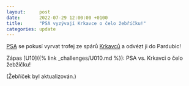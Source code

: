 ```yaml
---
layout:     post
date:       2022-07-29 12:00:00 +0100
title:      "PSA vyzývají Krkavce o čelo žebříčku!"
categories: update
---
```


[PSA](https://www.facebook.com/PSASERM) se pokusí vyrvat trofej ze spárů [Krkavců](https://www.facebook.com/krkavci) a odvézt ji do Pardubic!

Zápas [U10]({% link _challenges/U010.md %}): PSA vs. Krkavci o čelo žebžíčku!

(Žebříček byl aktualizován.)

